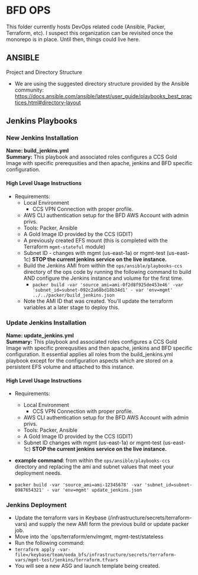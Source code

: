 # __BFD OPS__

This folder currently hosts DevOps related code (Ansible, Packer, Terraform, etc). I suspect this organization can be revisited once the monorepo is in place. Until then, things could live here. 

## ANSIBLE

Project and Directory Structure
- We are using the suggested directory structure provided by the Ansible community: https://docs.ansible.com/ansible/latest/user_guide/playbooks_best_practices.html#directory-layout

## Jenkins Playbooks 

### New Jenkins Installation
__Name: build_jenkins.yml__<br>
__Summary:__ This playbook and associated roles configures a CCS Gold Image with specific prerequsities and then apache, jenkins and BFD specific configuration. 

#### High Level Usage Instructions
 - Requirements: 
   - Local Environment 
     - CCS VPN Connection with proper profile. 
    - AWS CLI authentication setup for the BFD AWS Account with admin privs. 
    - Tools: Packer, Ansible
   - A Gold Image ID provided by the CCS (GDIT)
   - A previously created EFS mount (this is completed with the Terraform `mgmt-stateful` module) 
   - Subnet ID - changes with mgmt (us-east-1a) or mgmt-test (us-east-1c)
   __STOP the current jenkins service on the live instance.__
   - Build the Jenkins AMI from within the `ops/ansible/playbooks-ccs` directory of the ops code by running the following command to build AND configure the Jenkins instance and volume for the first time. 
     - `packer build -var 'source_ami=ami-0f2d8f925de453e46' -var 'subnet_id=subnet-092c2a68bd18b34d1' - var 'env=mgmt' ../../packer/build_jenkins.json`
   - Note the AMI ID that was created. You'll update the terraform variables at a later stage to deploy this.

### Update Jenkins Installation 

__Name: update_jenkins.yml__<br>
__Summary:__ This playbook and associated roles configures a CCS Gold Image with specific prerequsities and then apache, jenkins and BFD specific configuration. It essential applies all roles from the build_jenkins.yml playbook except for the configuration aspects which are stored on a persistent EFS volume and attached to this instance. 

#### High Level Usage Instructions
 - Requirements: 
   - Local Environment 
     - CCS VPN Connection with proper profile. 
    - AWS CLI authentication setup for the BFD AWS Account with admin privs. 
    - Tools: Packer, Ansible
   - A Gold Image ID provided by the CCS (GDIT)
   - Subnet ID changes with mgmt (us-east-1a) or mgmt-test (us-east-1c)
   __STOP the current jenkins service on the live instance.__
 - __example command__: from within the `ops/ansible/playbooks-ccs` directory and replacing the ami and subnet values that meet your deployment needs. 

- `packer build -var 'source_ami=ami-12345678' -var 'subnet_id=subnet-0987654321' - var 'env=mgmt' update_jenkins.json`

### Jenkins Deployment
- Update the terraform vars in Keybase (/infrastructure/secrets/terraform-vars) and supply the new AMI form the previous build or update packer job. 
- Move into the `ops/terraform/env/mgmt, mgmt-test/stateless
- Run the following command: 
- `terraform apply -var-file=/keybase/team/oeda_bfs/infrastructure/secrets/terraform-vars/mgmt-test/jenkins/terraform.tfvars`
- You will see a new ASG and launch template being created. 


